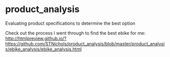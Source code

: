 # product_analysis
Evaluating product specifications to determine the best option

Check out the process I went through to find the best ebike for me:
http://htmlpreview.github.io/?https://github.com/STNichols/product_analysis/blob/master/product_analysis/ebike_analysis/ebike_analysis.html
